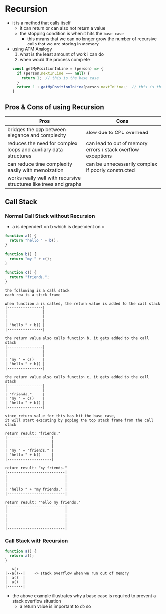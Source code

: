 # Recursion
- it is a method that calls itself
  - it can return or can also not return a value
  - the stopping condition is when it hits the `base case`
    - this means that we can no longer grow the number of recursive calls that we are storing in memory
- using ATM Analogy
  1. what is the least amount of work i can do
  2. when would the process complete
  ```javascript
  const getMyPositionInLine = (person) => {
    if (person.nextInLine === null) {
      return 1;  // this is the base case
    }
    return 1 + getMyPositionInLine(person.nextInLine);  // this is the recursive call
  }
  ```
## Pros & Cons of using Recursion
| Pros | Cons |
| ---- | ---- |
| bridges the gap between elegance and complexity | slow due to CPU overhead |
| reduces the need for complex loops and auxiliary data structures | can lead to out of memory errors / stack overflow exceptions |
| can reduce time complexity easily with memoization | can be unnecessarily complex if poorly constructed |
| works really well with recursive structures like trees and graphs | |
  
## Call Stack
### Normal Call Stack without Recursion
- a is dependent on b which is dependent on c
```javascript
function a() {
  return "hello " + b();
}
  
function b() {
  return "my " + c();
}
  
function c() {
  return "friends.";
}
```
```
the following is a call stack
each row is a stack frame
  
when function a is called, the return value is added to the call stack
|----------------|
|                |
|                |
|                |
| "hello " + b() |
|----------------|
  
the return value also calls function b, it gets added to the call stack
|----------------|
|                |
|                |
| "my " + c()    |
| "hello " + b() |
|----------------|
  
the return value also calls function c, it gets added to the call stack
|----------------|
|                |
| "friends."     |
| "my " + c()    |
| "hello " + b() |
|----------------|
  
since return value for this has hit the base case,
it will start executing by poping the top stack frame from the call stack
 
return result: "friends."
|--------------------|
|                    |
|                    |
| "my " + "friends." |
| "hello " + b()     |
|--------------------|
 
return result: "my friends."
|--------------------------|
|                          |
|                          |
|                          |
| "hello " + "my friends." |
|--------------------------|
 
return result: "hello my friends."
|--------------------------|
|                          |
|                          |
|                          |
|                          |
|--------------------------|
```
### Call Stack with Recursion
```javascript
function a() {
  return a();
}
```
```
   a()
|--a()--|    -> stack overflow when we run out of memory
|  a()  |
|  a()  |
|-------|
```
- the above example illustrates why a base case is required to prevent a stack overflow situation
  - a return value is important to do so
